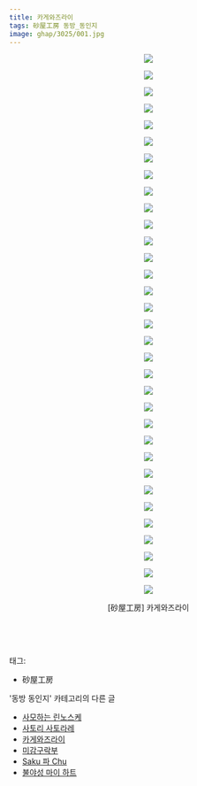 ```yaml
---
title: 카게와즈라이
tags: 砂屋工房 동방_동인지
image: ghap/3025/001.jpg
---
```

<div class="article">
<p style="text-align: center; clear: none; float: none;"><img src="{{ site.nasurl }}/ghap/3025/001.jpg"/></p>
<p style="text-align: center; clear: none; float: none;"><img src="{{ site.nasurl }}/ghap/3025/002.jpg"/></p>
<p style="text-align: center; clear: none; float: none;"><img src="{{ site.nasurl }}/ghap/3025/003.jpg"/></p>
<p style="text-align: center; clear: none; float: none;"><img src="{{ site.nasurl }}/ghap/3025/004.jpg"/></p>
<p style="text-align: center; clear: none; float: none;"><img src="{{ site.nasurl }}/ghap/3025/005.jpg"/></p>
<p style="text-align: center; clear: none; float: none;"><img src="{{ site.nasurl }}/ghap/3025/006.jpg"/></p>
<p style="text-align: center; clear: none; float: none;"><img src="{{ site.nasurl }}/ghap/3025/007.jpg"/></p>
<p style="text-align: center; clear: none; float: none;"><img src="{{ site.nasurl }}/ghap/3025/008.jpg"/></p>
<p style="text-align: center; clear: none; float: none;"><img src="{{ site.nasurl }}/ghap/3025/009.jpg"/></p>
<p style="text-align: center; clear: none; float: none;"><img src="{{ site.nasurl }}/ghap/3025/010.jpg"/></p>
<p style="text-align: center; clear: none; float: none;"><img src="{{ site.nasurl }}/ghap/3025/011.jpg"/></p>
<p style="text-align: center; clear: none; float: none;"><img src="{{ site.nasurl }}/ghap/3025/012.jpg"/></p>
<p style="text-align: center; clear: none; float: none;"><img src="{{ site.nasurl }}/ghap/3025/013.jpg"/></p>
<p style="text-align: center; clear: none; float: none;"><img src="{{ site.nasurl }}/ghap/3025/014.jpg"/></p>
<p style="text-align: center; clear: none; float: none;"><img src="{{ site.nasurl }}/ghap/3025/015.jpg"/></p>
<p style="text-align: center; clear: none; float: none;"><img src="{{ site.nasurl }}/ghap/3025/016.jpg"/></p>
<p style="text-align: center; clear: none; float: none;"><img src="{{ site.nasurl }}/ghap/3025/017.jpg"/></p>
<p style="text-align: center; clear: none; float: none;"><img src="{{ site.nasurl }}/ghap/3025/018.jpg"/></p>
<p style="text-align: center; clear: none; float: none;"><img src="{{ site.nasurl }}/ghap/3025/019.jpg"/></p>
<p style="text-align: center; clear: none; float: none;"><img src="{{ site.nasurl }}/ghap/3025/020.jpg"/></p>
<p style="text-align: center; clear: none; float: none;"><img src="{{ site.nasurl }}/ghap/3025/021.jpg"/></p>
<p style="text-align: center; clear: none; float: none;"><img src="{{ site.nasurl }}/ghap/3025/022.jpg"/></p>
<p style="text-align: center; clear: none; float: none;"><img src="{{ site.nasurl }}/ghap/3025/023.jpg"/></p>
<p style="text-align: center; clear: none; float: none;"><img src="{{ site.nasurl }}/ghap/3025/024.jpg"/></p>
<p style="text-align: center; clear: none; float: none;"><img src="{{ site.nasurl }}/ghap/3025/025.jpg"/></p>
<p style="text-align: center; clear: none; float: none;"><img src="{{ site.nasurl }}/ghap/3025/026.jpg"/></p>
<p style="text-align: center; clear: none; float: none;"><img src="{{ site.nasurl }}/ghap/3025/027.jpg"/></p>
<p style="text-align: center; clear: none; float: none;"><img src="{{ site.nasurl }}/ghap/3025/028.jpg"/></p>
<p style="text-align: center; clear: none; float: none;"><img src="{{ site.nasurl }}/ghap/3025/029.jpg"/></p>
<p style="text-align: center; clear: none; float: none;"><img src="{{ site.nasurl }}/ghap/3025/030.jpg"/></p>
<p style="text-align: center; clear: none; float: none;"><img src="{{ site.nasurl }}/ghap/3025/031.jpg"/></p>
<p style="text-align: center; clear: none; float: none;"><img src="{{ site.nasurl }}/ghap/3025/032.jpg"/></p>
<p style="text-align: center; clear: none; float: none;"><img src="{{ site.nasurl }}/ghap/3025/033.jpg"/></p>
<p style="text-align: center; clear: none; float: none;">[砂屋工房] 카게와즈라이</p>
<p style="text-align: center; clear: none; float: none;"><br/></p>
<p><br/></p>
</div><div class="tagTrail">
<p>태그: </p>
<ul>
<li>砂屋工房</li>
</ul>
</div><div class="another">
<p>'동방 동인지' 카테고리의 다른 글</p>
<ul>
<li><a href="/2016-12-29-ghap_3028">사모하는 린노스케</a></li>
<li><a href="/2016-12-29-ghap_3026">사토리 사토라레</a></li>
<li><a href="/2016-12-29-ghap_3025">카게와즈라이</a></li>
<li><a href="/2016-12-28-ghap_3023">미감구락부</a></li>
<li><a href="/2016-12-28-ghap_3022">Saku 파 Chu</a></li>
<li><a href="/2016-12-28-ghap_3021">불야성 마이 하트</a></li>
</ul>
</div><div class="cb_module cb_fluid">
<div class="cb_wrt cb_profile">
</div><!-- commentList close -->
</div>